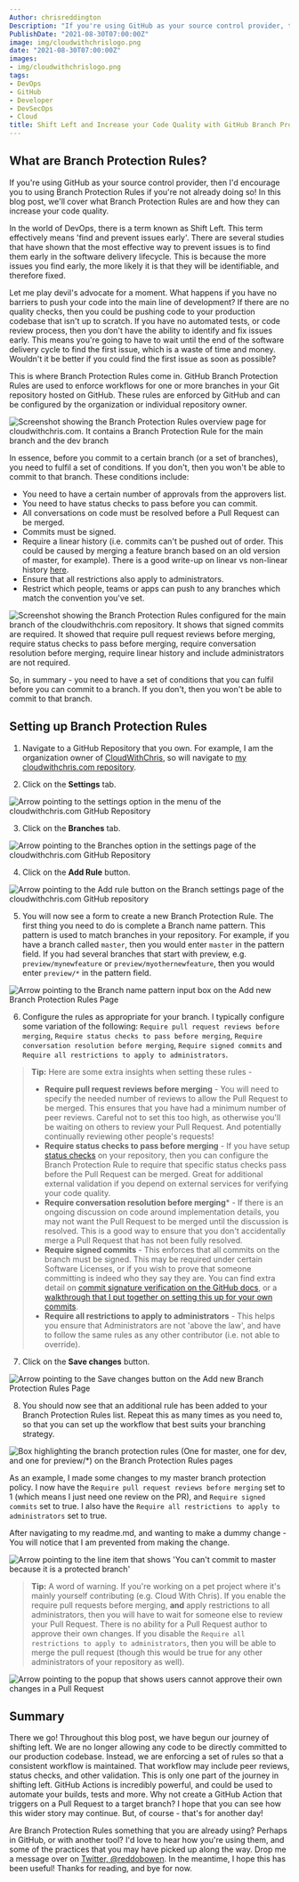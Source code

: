 ```yaml
---
Author: chrisreddington
Description: "If you're using GitHub as your source control provider, then I'd encourage you to using Branch Protection Rules if you're not already doing so! In this blog post, we'll cover what Branch Protection Rules are and how they can increase your code quality."
PublishDate: "2021-08-30T07:00:00Z"
image: img/cloudwithchrislogo.png
date: "2021-08-30T07:00:00Z"
images:
- img/cloudwithchrislogo.png
tags:
- DevOps
- GitHub
- Developer
- DevSecOps
- Cloud
title: Shift Left and Increase your Code Quality with GitHub Branch Protection Rules
---
```

## What are Branch Protection Rules?

If you're using GitHub as your source control provider, then I'd encourage you to using Branch Protection Rules if you're not already doing so! In this blog post, we'll cover what Branch Protection Rules are and how they can increase your code quality.

In the world of DevOps, there is a term known as Shift Left. This term effectively means 'find and prevent issues early'. There are several studies that have shown that the most effective way to prevent issues is to find them early in the software delivery lifecycle. This is because the more issues you find early, the more likely it is that they will be identifiable, and therefore fixed.

Let me play devil's advocate for a moment. What happens if you have no barriers to push your code into the main line of development? If there are no quality checks, then you could be pushing code to your production codebase that isn't up to scratch. If you have no automated tests, or code review process, then you don't have the ability to identify and fix issues early. This means you're going to have to wait until the end of the software delivery cycle to find the first issue, which is a waste of time and money. Wouldn't it be better if you could find the first issue as soon as possible?

This is where Branch Protection Rules come in. GitHub Branch Protection Rules are used to enforce workflows for one or more branches in your Git repository hosted on GitHub. These rules are enforced by GitHub and can be configured by the organization or individual repository owner.

![Screenshot showing the Branch Protection Rules overview page for cloudwithchris.com. It contains a Branch Protection Rule for the main branch and the dev branch](/img/blog/use-github-branch-protection-rules/branch-protection-overview.png)

In essence, before you commit to a certain branch (or a set of branches), you need to fulfil a set of conditions. If you don't, then you won't be able to commit to that branch. These conditions include:

* You need to have a certain number of approvals from the approvers list.
* You need to have status checks to pass before you can commit.
* All conversations on code must be resolved before a Pull Request can be merged.
* Commits must be signed.
* Require a linear history (i.e. commits can't be pushed out of order. This could be caused by merging a feature branch based on an old version of master, for example). There is a good write-up on linear vs non-linear history [here](https://www.bitsnbites.eu/a-tidy-linear-git-history/).
* Ensure that all restrictions also apply to administrators.
* Restrict which people, teams or apps can push to any branches which match the convention you've set.

![Screenshot showing the Branch Protection Rules configured for the main branch of the cloudwithchris.com repository. It shows that signed commits are required. It showed that require pull request reviews before merging, require status checks to pass before merging, require conversation resolution before merging, require linear history and include administrators are not required.](/img/blog/use-github-branch-protection-rules/branch-protection-rules-main.png)

So, in summary - you need to have a set of conditions that you can fulfil before you can commit to a branch. If you don't, then you won't be able to commit to that branch.

## Setting up Branch Protection Rules

1. Navigate to a GitHub Repository that you own. For example, I am the organization owner of [CloudWithChris](https://github.com/CloudWithChris/), so will navigate to [my cloudwithchris.com repository](https://github.com/CloudWithChris/cloudwithchris.com).

2. Click on the **Settings** tab.

  ![Arrow pointing to the settings option in the menu of the cloudwithchris.com GitHub Repository](/img/blog/use-github-branch-protection-rules/step-1.png)

3. Click on the **Branches** tab.

  ![Arrow pointing to the Branches option in the settings page of the cloudwithchris.com GitHub Repository](/img/blog/use-github-branch-protection-rules/step-2.png)

4. Click on the **Add Rule** button.

  ![Arrow pointing to the Add rule button on the Branch settings page of the cloudwithchris.com GitHub repository](/img/blog/use-github-branch-protection-rules/step-3.png)

5. You will now see a form to create a new Branch Protection Rule. The first thing you need to do is complete a Branch name pattern. This pattern is used to match branches in your repository. For example, if you have a branch called `master`, then you would enter `master` in the pattern field. If you had several branches that start with preview, e.g. `preview/mynewfeature` or `preview/myothernewfeature`, then you would enter `preview/*` in the pattern field.

  ![Arrow pointing to the Branch name pattern input box on the Add new Branch Protection Rules Page](/img/blog/use-github-branch-protection-rules/step-4.png)

6. Configure the rules as appropriate for your branch. I typically configure some variation of the following: ``Require pull request reviews before merging``, ``Require status checks to pass before merging``, ``Require conversation resolution before merging``, ``Require signed commits`` and ``Require all restrictions to apply to administrators``.

  > **Tip:** Here are some extra insights when setting these rules -
  >
  > * **Require pull request reviews before merging** - You will need to specify the needed number of reviews to allow the Pull Request to be merged. This ensures that you have had a minimum number of peer reviews. Careful not to set this too high, as otherwise you'll be waiting on others to review your Pull Request. And potentially continually reviewing other people's requests!
  > * **Require status checks to pass before merging** - If you have setup [status checks](https://docs.github.com/en/github/collaborating-with-pull-requests/collaborating-on-repositories-with-code-quality-features/about-status-checks) on your repository, then you can configure the Branch Protection Rule to require that specific status checks pass before the Pull Request can be merged. Great for additional external validation if you depend on external services for verifying your code quality.
  > * **Require conversation resolution before merging*** - If there is an ongoing discussion on code around implementation details, you may not want the Pull Request to be merged until the discussion is resolved. This is a good way to ensure that you don't accidentally merge a Pull Request that has not been fully resolved.
  > * **Require signed commits** - This enforces that all commits on the branch must be signed. This may be required under certain Software Licenses, or if you wish to prove that someone committing is indeed who they say they are. You can find extra detail on [commit signature verification on the GitHub docs](https://docs.github.com/en/github/authenticating-to-github/managing-commit-signature-verification/about-commit-signature-verification), or a [walkthrough that I put together on setting this up for your own commits](/blog/gpg-git-part-1).
  > * **Require all restrictions to apply to administrators** - This helps you ensure that Administrators are not 'above the law', and have to follow the same rules as any other contributor (i.e. not able to override).

7. Click on the **Save changes** button.

  ![Arrow pointing to the Save changes button on the Add new Branch Protection Rules Page](/img/blog/use-github-branch-protection-rules/step-5.png)

8. You should now see that an additional rule has been added to your Branch Protection Rules list. Repeat this as many times as you need to, so that you can set up the workflow that best suits your branching strategy.

  ![Box highlighting the branch protection rules (One for master, one for dev, and one for preview/*) on the Branch Protection Rules pages](/img/blog/use-github-branch-protection-rules/step-6.png)

As an example, I made some changes to my master branch protection policy. I now have the ``Require pull request reviews before merging`` set to 1 (which means I just need one review on the PR), and ``Require signed commits`` set to true. I also have the ``Require all restrictions to apply to administrators`` set to true.

After navigating to my readme.md, and wanting to make a dummy change - You will notice that I am prevented from making the change.

![Arrow pointing to the line item that shows 'You can't commit to master because it is a protected branch'](/img/blog/use-github-branch-protection-rules/protected-branch-github.png)

> **Tip:** A word of warning. If you're working on a pet project where it's mainly yourself contributing (e.g. Cloud With Chris). If you enable the require pull requests before merging, **and** apply restrictions to all administrators, then you will have to wait for someone else to review your Pull Request. There is no ability for a Pull Request author to approve their own changes. If you disable the ``Require all restrictions to apply to administrators``, then you will be able to merge the pull request (though this would be true for any other administrators of your repository as well).

![Arrow pointing to the popup that shows users cannot approve their own changes in a Pull Request](/img/blog/use-github-branch-protection-rules/cant-approve-own.png)

## Summary

There we go! Throughout this blog post, we have begun our journey of shifting left. We are no longer allowing any code to be directly committed to our production codebase. Instead, we are enforcing a set of rules so that a consistent workflow is maintained. That workflow may include peer reviews, status checks, and other validation. This is only one part of the journey in shifting left. GitHub Actions is incredibly powerful, and could be used to automate your builds, tests and more. Why not create a GitHub Action that triggers on a Pull Request to a target branch? I hope that you can see how this wider story may continue. But, of course - that's for another day!

Are Branch Protection Rules something that you are already using? Perhaps in GitHub, or with another tool? I'd love to hear how you're using them, and some of the practices that you may have picked up along the way. Drop me a message over on [Twitter, @reddobowen](https://twitter.com/reddobowen). In the meantime, I hope this has been useful! Thanks for reading, and bye for now.
